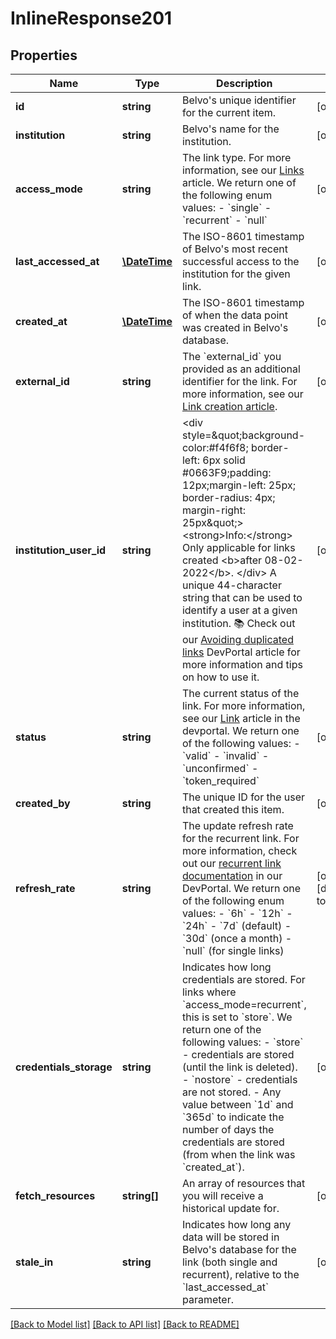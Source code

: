 # InlineResponse201

## Properties
Name | Type | Description | Notes
------------ | ------------- | ------------- | -------------
**id** | **string** | Belvo&#x27;s unique identifier for the current item. | [optional] 
**institution** | **string** | Belvo&#x27;s name for the institution. | [optional] 
**access_mode** | **string** | The link type. For more information, see our [Links](https://developers.belvo.com/docs/links-and-institutions#links) article. We return one of the following enum values:   - &#x60;single&#x60;   - &#x60;recurrent&#x60;   - &#x60;null&#x60; | [optional] 
**last_accessed_at** | [**\DateTime**](\DateTime.md) | The ISO-8601 timestamp of Belvo&#x27;s most recent successful access to the institution for the given link. | [optional] 
**created_at** | [**\DateTime**](\DateTime.md) | The ISO-8601 timestamp of when the data point was created in Belvo&#x27;s database. | [optional] 
**external_id** | **string** | The &#x60;external_id&#x60; you provided as an additional identifier for the link. For more information, see our [Link creation article](https://developers.belvo.com/docs/link-creation-best-practices#adding-your-own-identifier). | [optional] 
**institution_user_id** | **string** | &lt;div style&#x3D;\&quot;background-color:#f4f6f8; border-left: 6px solid #0663F9;padding: 12px;margin-left: 25px; border-radius: 4px; margin-right: 25px\&quot;&gt; &lt;strong&gt;Info:&lt;/strong&gt; Only applicable for links created &lt;b&gt;after 08-02-2022&lt;/b&gt;. &lt;/div&gt;   A unique 44-character string that can be used to identify a user at a given institution.   📚 Check out our [Avoiding duplicated links](https://developers.belvo.com/docs/link-creation-best-practices#avoiding-duplicated-links) DevPortal article for more information and tips on how to use it. | [optional] 
**status** | **string** | The current status of the link. For more information, see our [Link](https://developers.belvo.com/docs/links-and-institutions#links) article in the devportal. We return one of the following values:   - &#x60;valid&#x60;   - &#x60;invalid&#x60;   - &#x60;unconfirmed&#x60;   - &#x60;token_required&#x60; | [optional] 
**created_by** | **string** | The unique ID for the user that created this item. | [optional] 
**refresh_rate** | **string** | The update refresh rate for the recurrent link. For more information, check out our [recurrent link documentation](https://developers.belvo.com/docs/links-and-institutions#recurrent-links) in our DevPortal. We return one of the following enum values:   - &#x60;6h&#x60;   - &#x60;12h&#x60;   - &#x60;24h&#x60;   - &#x60;7d&#x60; (default)   - &#x60;30d&#x60; (once a month)   - &#x60;null&#x60; (for single links) | [optional] [default to '7d']
**credentials_storage** | **string** | Indicates how long credentials are stored. For links where &#x60;access_mode&#x3D;recurrent&#x60;, this is set to &#x60;store&#x60;.  We return one of the following values:    - &#x60;store&#x60; - credentials are stored (until the link is deleted).   - &#x60;nostore&#x60; - credentials are not stored.   -  Any value between &#x60;1d&#x60; and &#x60;365d&#x60; to indicate the number of days the credentials are stored (from when the link was &#x60;created_at&#x60;). | [optional] 
**fetch_resources** | **string[]** | An array of resources that you will receive a historical update for. | [optional] 
**stale_in** | **string** | Indicates how long any data will be stored in Belvo&#x27;s database for the link (both single and recurrent), relative to the &#x60;last_accessed_at&#x60; parameter. | [optional] 

[[Back to Model list]](../../README.md#documentation-for-models) [[Back to API list]](../../README.md#documentation-for-api-endpoints) [[Back to README]](../../README.md)

